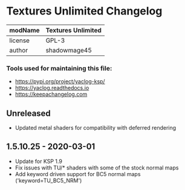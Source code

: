 # Textures Unlimited Changelog

| modName | Textures Unlimited                   |
| ------- | ------------------------------------ |
| license | GPL-3                                |
| author  | shadowmage45                         |

### Tools used for maintaining this file:

* https://pypi.org/project/yaclog-ksp/
* https://yaclog.readthedocs.io
* https://keepachangelog.com

## Unreleased

* Updated metal shaders for compatibility with deferred rendering

## 1.5.10.25 - 2020-03-01

* Update for KSP 1.9
* Fix issues with TU/* shaders with some of the stock normal maps
* Add keyword driven support for BC5 normal maps ('keyword=TU_BC5_NRM')

